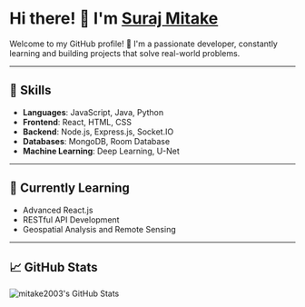# Hi there! 👋 I'm [Suraj Mitake](https://github.com/mitake2003)

Welcome to my GitHub profile! 🚀 I'm a passionate developer, constantly learning and building projects that solve real-world problems.

---

## 🌟 Skills
- **Languages**: JavaScript, Java, Python
- **Frontend**: React, HTML, CSS
- **Backend**: Node.js, Express.js, Socket.IO
- **Databases**: MongoDB, Room Database
- **Machine Learning**: Deep Learning, U-Net

---

## 🌱 Currently Learning
- Advanced React.js
- RESTful API Development
- Geospatial Analysis and Remote Sensing

---

## 📈 GitHub Stats
![mitake2003's GitHub Stats](https://github-readme-stats.vercel.app/api?username=mitake2003&show_icons=true&theme=radical)




